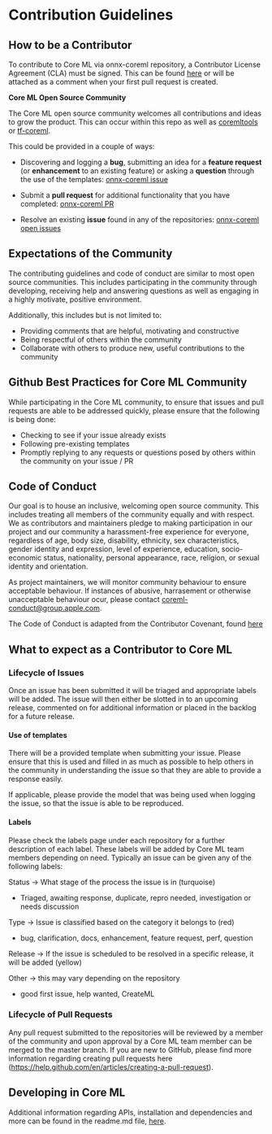 
Contribution Guidelines
=======================

How to be a Contributor
---

To contribute to Core ML via onnx-coreml repository, a Contributor License Agreement (CLA) must be signed. This can be found [here](https://cla-assistant.io/onnx/onnx-coreml) or will be attached as a comment when your first pull request is created.

**Core ML Open Source Community**

The Core ML open source community welcomes all contributions and ideas to grow the product. This can occur within this repo as well as [coremltools]() or [tf-coreml]().

This could be provided in a couple of ways:

* Discovering and logging a **bug**, submitting an idea for a **feature request** (or **enhancement** to an existing feature) or asking a **question** through the use of the templates: [onnx-coreml issue](https://github.com/onnx/onnx-coreml/issues/new/choose)

* Submit a **pull request** for additional functionality that you have completed: [onnx-coreml PR](https://github.com/onnx/onnx-coreml/pulls)
    
* Resolve an existing **issue** found in any of the repositories: [onnx-coreml open issues](https://github.com/onnx/onnx-coreml/issues)

Expectations of the Community
---

The contributing guidelines and code of conduct are similar to most open source communities. This includes participating in the community through developing, receiving help and answering questions as well as engaging in a highly motivate, positive environment. 

Additionally, this includes but is not limited to:

* Providing comments that are helpful, motivating and constructive
* Being respectful of others within the community
* Collaborate with others to produce new, useful contributions to the community

## Github Best Practices for Core ML Community

While participating in the Core ML community, to ensure that issues and pull requests are able to be addressed quickly, please ensure that the following is being done:

* Checking to see if your issue already exists
* Following pre-existing templates 
* Promptly replying to any requests or questions posed by others within the community on your issue / PR

Code of Conduct
---
Our goal is to house an inclusive, welcoming open source community. This includes treating all members of the community equally 
and with respect. We as contributors and maintainers pledge to making participation in our project and our community a harassment-free 
experience for everyone, regardless of age, body size, disability, ethnicity, sex characteristics, gender identity and expression, 
level of experience, education, socio-economic status, nationality, personal appearance, race, religion, or sexual identity and orientation.

As project maintainers, we will monitor community behaviour to ensure acceptable behaviour. If instances of abusive, harrasement or otherwise
unacceptable behaviour ocur, please contact coreml-conduct@group.apple.com. 

The Code of Conduct is adapted from the Contributor Covenant, found [here](https://www.contributor-covenant.org)

## What to expect as a Contributor to Core ML

### Lifecycle of Issues

Once an issue has been submitted it will be triaged and appropriate labels will be added. The issue will then either be slotted in to an upcoming release, commented on for additional information or placed in the backlog for a future release. 

#### Use of templates
There will be a provided template when submitting your issue. Please ensure that this is used and filled in as much as possible to help others in the community in understanding the issue so that they are able to provide a response easily. 

If applicable, please provide the model that was being used when logging the issue, so that the issue is able to be reproduced.

#### Labels
Please check the labels page under each repository for a further description of each label. These labels will be added by Core ML team members depending on need. Typically an issue can be given any of the following labels:

Status → What stage of the process the issue is in (turquoise) 

* Triaged, awaiting response, duplicate, repro needed, investigation or needs discussion

Type  → Issue is classified based on the category it belongs to (red) 

* bug, clarification, docs, enhancement, feature request, perf, question

Release → If the issue is scheduled to be resolved in a specific release, it will be added (yellow)

Other → this may vary depending on the repository

* good first issue, help wanted, CreateML

### Lifecycle of Pull Requests

Any pull request submitted to the repositories will be reviewed by a member of the community and upon approval by a Core ML team member can be merged to the master branch. If you are new to GitHub, please find more information regarding creating pull requests here (https://help.github.com/en/articles/creating-a-pull-request).

Developing in Core ML
---

Additional information regarding APIs, installation and dependencies and more can be found in the readme.md file, [here](https://github.com/onnx/onnx-coreml).

